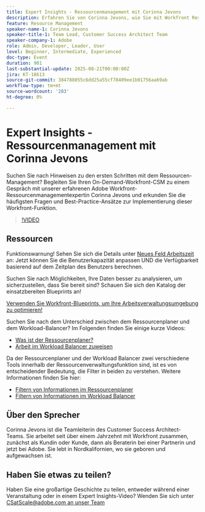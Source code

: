 ```yaml
---
title: Expert Insights - Ressourcenmanagement mit Corinna Jevons
description: Erfahren Sie von Corinna Jevons, wie Sie mit Workfront Resource Management beginnen, die Kapazität optimieren und Arbeitslasten effektiv ausgleichen können.
feature: Resource Management
speaker-name-1: Corinna Jevons
speaker-title-1: Team Lead, Customer Success Architect Team
speaker-company-1: Adobe
role: Admin, Developer, Leader, User
level: Beginner, Intermediate, Experienced
doc-type: Event
duration: 901
last-substantial-update: 2025-08-21T00:00:00Z
jira: KT-18613
source-git-commit: 384788055c6dd25a55cf78409ee1b01756aa69ab
workflow-type: tm+mt
source-wordcount: '283'
ht-degree: 0%

---
```



# Expert Insights - Ressourcenmanagement mit Corinna Jevons

Suchen Sie nach Hinweisen zu den ersten Schritten mit dem Ressourcen-Management? Begleiten Sie Ihren On-Demand-Workfront-CSM zu einem Gespräch mit unserer erfahrenen Adobe Workfront-Ressourcenmanagementexpertin Corinna Jevons und erkunden Sie die häufigsten Fragen und Best-Practice-Ansätze zur Implementierung dieser Workfront-Funktion.

>[!VIDEO](https://video.tv.adobe.com/v/3469890/?learn=on&enablevpops)

## Ressourcen

Funktionswarnung!  Sehen Sie sich die Details unter [Neues Feld Arbeitszeit](https://experienceleaguecommunities.adobe.com/t5/workfront-discussions/the-new-work-time-field-now-you-can-adjust-user-capacity-and/m-p/582855?profile.language=de#M519) an: Jetzt können Sie die Benutzerkapazität anpassen UND die Verfügbarkeit basierend auf dem Zeitplan des Benutzers berechnen.

Suchen Sie nach Möglichkeiten, Ihre Daten besser zu analysieren, um sicherzustellen, dass Sie bereit sind? Schauen Sie sich den Katalog der einsatzbereiten Blueprints an!

[Verwenden Sie Workfront-Blueprints, um Ihre Arbeitsverwaltungsumgebung zu optimieren!](https://experienceleaguecommunities.adobe.com/t5/workfront-blogs/use-workfront-blueprints-to-optimize-your-work-management/ba-p/547147?profile.language=de)

Suchen Sie nach dem Unterschied zwischen dem Ressourcenplaner und dem Workload-Balancer? Im Folgenden finden Sie einige kurze Videos:

* [Was ist der Ressourcenplaner?](https://experienceleague.adobe.com/docs/workfront-learn/tutorials-workfront/manage-resources/resource-planning/what-is-the-resource-planner.html?lang=de)
* [Arbeit im Workload Balancer zuweisen](https://experienceleague.adobe.com/docs/workfront-learn/tutorials-workfront/manage-resources/workload-balancer/assign-work-in-the-workload-balancer.html?lang=de)

Da der Ressourcenplaner und der Workload Balancer zwei verschiedene Tools innerhalb der Ressourcenverwaltungsfunktion sind, ist es von entscheidender Bedeutung, die Filter in beiden zu verstehen. Weitere Informationen finden Sie hier:

* [Filtern von Informationen im Ressourcenplaner](https://experienceleague.adobe.com/docs/workfront/using/manage-resources/resource-planning-in-adobe-workfront/filter-resource-planner.html?lang=de)
* [Filtern von Informationen im Workload Balancer](https://experienceleague.adobe.com/docs/workfront/using/manage-resources/the-workload-balancer/filter-information-workload-balancer.html?lang=de)

## Über den Sprecher

Corinna Jevons ist die Teamleiterin des Customer Success Architect-Teams.  Sie arbeitet seit über einem Jahrzehnt mit Workfront zusammen, zunächst als Kundin oder Kunde, dann als Beraterin bei einer Partnerin und jetzt bei Adobe.  Sie lebt in Nordkalifornien, wo sie geboren und aufgewachsen ist.

## Haben Sie etwas zu teilen?

Haben Sie eine großartige Geschichte zu teilen, entweder während einer Veranstaltung oder in einem Expert Insights-Video? Wenden Sie sich unter [CSatScale@adobe.com an unser Team](mailto:CSatScale@adobe.com)